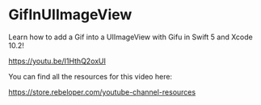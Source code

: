 # GifInUIImageView

Learn how to add a Gif into a UIImageView with Gifu in Swift 5 and Xcode 10.2!

https://youtu.be/I1HthQ2oxUI

You can find all the resources for this video here:

https://store.rebeloper.com/youtube-channel-resources
